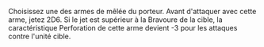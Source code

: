 Choisissez une des armes de mêlée du porteur.  Avant d'attaquer avec cette arme, jetez 2D6.  Si le jet est supérieur à la Bravoure de la cible,  la caractéristique Perforation de cette arme  devient -3 pour les attaques contre l'unité cible.  